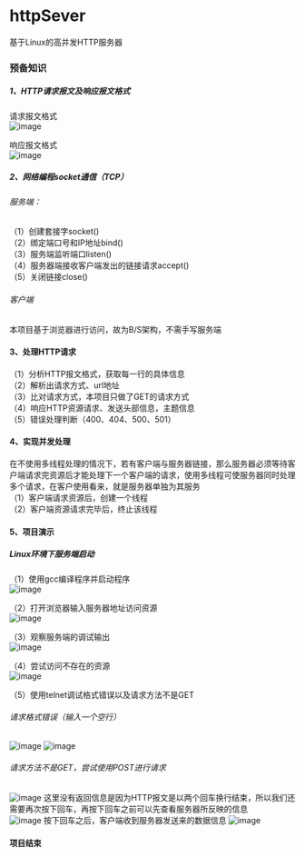 # httpSever
基于Linux的高并发HTTP服务器
### 预备知识
##### 1、HTTP请求报文及响应报文格式
请求报文格式  
![image](https://github.com/169200750/httpSever/assets/85624974/7facdd4d-91e8-4822-8526-ed4b74dd6df2)

响应报文格式  
![image](https://github.com/169200750/httpSever/assets/85624974/78763ddc-470a-4945-8238-cf0652557cf8)  

##### 2、网络编程socket通信（TCP）
###### 服务端：
（1）创建套接字socket()  
（2）绑定端口号和IP地址bind()   
（3）服务端监听端口listen()  
（4）服务器端接收客户端发出的链接请求accept()  
（5）关闭链接close()  
###### 客户端
本项目基于浏览器进行访问，故为B/S架构，不需手写服务端  

#### 3、处理HTTP请求
（1）分析HTTP报文格式，获取每一行的具体信息  
（2）解析出请求方式、url地址  
（3）比对请求方式，本项目只做了GET的请求方式  
（4）响应HTTP资源请求、发送头部信息，主题信息  
（5）错误处理判断（400、404、500、501）  

#### 4、实现并发处理
在不使用多线程处理的情况下，若有客户端与服务器链接，那么服务器必须等待客户端请求完资源后才能处理下一个客户端的请求，使用多线程可使服务器同时处理多个请求，在客户使用看来，就是服务器单独为其服务  
（1）客户端请求资源后，创建一个线程  
（2）客户端资源请求完毕后，终止该线程  

#### 5、项目演示
##### Linux环境下服务端启动
（1）使用gcc编译程序并启动程序  
![image](https://github.com/169200750/httpSever/assets/85624974/700a2e6d-1c26-4bde-ab70-9e6ae322810a)

（2）打开浏览器输入服务器地址访问资源  
![image](https://github.com/169200750/httpSever/assets/85624974/c2cee5b3-3060-4875-b70e-fae988115596)

（3）观察服务端的调试输出   
![image](https://github.com/169200750/httpSever/assets/85624974/c30973a9-6564-4ab9-9c1a-9222b3ac46e0)

（4）尝试访问不存在的资源  
![image](https://github.com/169200750/httpSever/assets/85624974/8cae3ce4-7cfa-4567-906b-4ec443c7538a)

（5）使用telnet调试格式错误以及请求方法不是GET  
###### 请求格式错误（输入一个空行）
![image](https://github.com/169200750/httpSever/assets/85624974/5a85e933-2e2c-4c55-83da-f68ff5913217)
![image](https://github.com/169200750/httpSever/assets/85624974/36cfe519-f84e-4e93-8ebb-42632ae7a91a)

###### 请求方法不是GET，尝试使用POST进行请求
![image](https://github.com/169200750/httpSever/assets/85624974/2bd023a1-ff51-4c63-935a-cc6e2f7aa976)
这里没有返回信息是因为HTTP报文是以两个回车换行结束，所以我们还需要再次按下回车，再按下回车之前可以先查看服务器所反映的信息  
![image](https://github.com/169200750/httpSever/assets/85624974/1e21e4b1-33e7-4712-b8ec-54946ff5eea0)
按下回车之后，客户端收到服务器发送来的数据信息
![image](https://github.com/169200750/httpSever/assets/85624974/946d94e6-c938-43d6-92e1-0eb621aae405)

#### 项目结束
